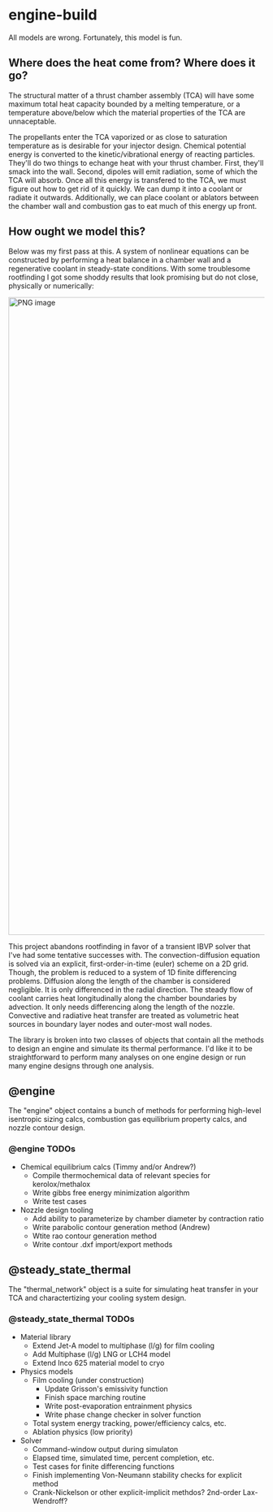 # engine-build

All models are wrong. Fortunately, this model is fun. 

## Where does the heat come from? Where does it go?
The structural matter of a thrust chamber assembly (TCA) will have some maximum total heat capacity bounded by a melting temperature, or a temperature above/below which the material properties of the TCA are unnaceptable.

The propellants enter the TCA vaporized or as close to saturation temperature as is desirable for your injector design. Chemical potential energy is converted to the kinetic/vibrational energy of reacting particles. They'll do two things to echange heat with your thrust chamber. First, they'll smack into the wall. Second, dipoles will emit radiation, some of which the TCA will absorb. Once all this energy is transfered to the TCA, we must figure out how to get rid of it quickly. We can dump it into a coolant or radiate it outwards. Additionally, we can place coolant or ablators between the chamber wall and combustion gas to eat much of this energy up front.

## How ought we model this?
Below was my first pass at this. A system of nonlinear equations can be constructed by performing a heat balance in a chamber wall and a regenerative coolant in steady-state conditions. With some troublesome rootfinding I got some shoddy results that look promising but do not close, physically or numerically:

<img width="1256" alt="PNG image" src="https://github.com/user-attachments/assets/dd5a3ed7-0073-4184-9f5d-179a5f1115bb">


This project abandons rootfinding in favor of a transient IBVP solver that I've had some tentative successes with. The convection-diffusion equation is solved via an explicit, first-order-in-time (euler) scheme on a 2D grid. Though, the problem is reduced to a system of 1D finite differencing problems. Diffusion along the length of the chamber is considered negligible. It is only differenced in the radial direction. The steady flow of coolant carries heat longitudinally along the chamber boundaries by advection. It only needs differencing along the length of the nozzle. Convective and radiative heat transfer are treated as volumetric heat sources in boundary layer nodes and outer-most wall nodes.

The library is broken into two classes of objects that contain all the methods to design an engine and simulate its thermal performance. I'd like it to be straightforward to perform many analyses on one engine design or run many engine designs through one analysis.

## @engine
The "engine" object contains a bunch of methods for performing high-level isentropic sizing calcs, combustion gas equilibrium property calcs, and nozzle contour design.

### @engine TODOs
* Chemical equilibrium calcs (Timmy and/or Andrew?)
  * Compile thermochemical data of relevant species for kerolox/methalox
  * Write gibbs free energy minimization algorithm
  * Write test cases
* Nozzle design tooling
  * Add ability to parameterize by chamber diameter by contraction ratio
  * Write parabolic contour generation method (Andrew)
  * Wtite rao contour generation method
  * Write contour .dxf import/export methods
 
## @steady_state_thermal
The "thermal_network" object is a suite for simulating heat transfer in your TCA and charactertizing your cooling system design.

### @steady_state_thermal TODOs
* Material library
  * Extend Jet-A model to multiphase (l/g) for film cooling
  * Add Multiphase (l/g) LNG or LCH4 model 
  * Extend Inco 625 material model to cryo
* Physics models
  * Film cooling (under construction)
    * Update Grisson's emissivity function
    * Finish space marching routine
    * Write post-evaporation entrainment physics
    * Write phase change checker in solver function
  * Total system energy tracking, power/efficiency calcs, etc.
  * Ablation physics (low priority)
* Solver 
  *  Command-window output during simulaton
    * Elapsed time, simulated time, percent completion, etc.
  * Test cases for finite differencing functions
  * Finish implementing Von-Neumann stability checks for explicit method
  * Crank-Nickelson or other explicit-implicit methdos? 2nd-order Lax-Wendroff?




